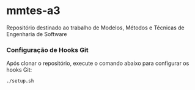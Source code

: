 # mmtes-a3
Repositório destinado ao trabalho de Modelos, Métodos e Técnicas de Engenharia de Software

### Configuração de Hooks Git

Após clonar o repositório, execute o comando abaixo para configurar os hooks Git:

```bash
./setup.sh
